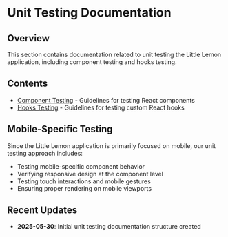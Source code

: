 # Unit Testing Documentation

## Overview

This section contains documentation related to unit testing the Little Lemon application, including component testing and hooks testing.

## Contents

- [Component Testing](./component-testing.md) - Guidelines for testing React components
- [Hooks Testing](./hooks-testing.md) - Guidelines for testing custom React hooks

## Mobile-Specific Testing

Since the Little Lemon application is primarily focused on mobile, our unit testing approach includes:
- Testing mobile-specific component behavior
- Verifying responsive design at the component level
- Testing touch interactions and mobile gestures
- Ensuring proper rendering on mobile viewports

## Recent Updates

- **2025-05-30**: Initial unit testing documentation structure created
